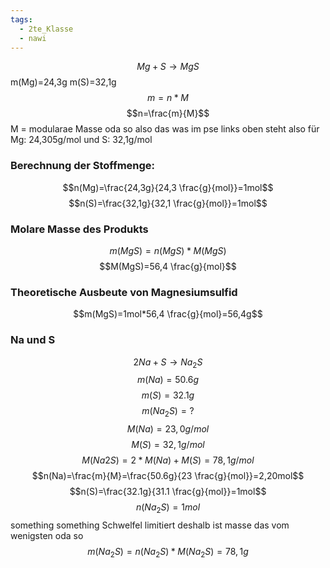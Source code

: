 ```yaml
---
tags:
  - 2te_Klasse
  - nawi
---
```

$$Mg+S→MgS$$
m(Mg)=24,3g
m(S)=32,1g
$$m=n*M$$
$$n=\frac{m}{M}$$
M = modularae Masse oda so also das was im pse links oben steht also für Mg: 24,305g/mol und S: 32,1g/mol
### Berechnung der Stoffmenge:
$$n(Mg)=\frac{24,3g}{24,3 \frac{g}{mol}}=1mol$$
$$n(S)=\frac{32,1g}{32,1 \frac{g}{mol}}=1mol$$
### Molare Masse des Produkts
$$m(MgS)=n(MgS)*M(MgS)$$
$$M(MgS)=56,4 \frac{g}{mol}$$
### Theoretische Ausbeute von Magnesiumsulfid
$$m(MgS)=1mol*56,4 \frac{g}{mol}=56,4g$$
### Na und S
$$2Na+S→Na_{2}S$$
$$m(Na)=50.6g$$
$$m(S)=32.1g$$
$$m(Na_{2}S)=?$$
$$M(Na)=23,0 g/mol$$
$$M(S)=32,1 g/mol$$
$$M(Na2S)=2*M(Na)+M(S)=78,1 g/mol$$
$$n(Na)=\frac{m}{M}=\frac{50.6g}{23 \frac{g}{mol}}=2,20mol$$
$$n(S)=\frac{32.1g}{31.1 \frac{g}{mol}}=1mol$$
$$n(Na_{2}S)=1mol$$something something Schwelfel limitiert deshalb ist masse das vom wenigsten oda so
$$m(Na_{2}S)=n(Na_{2}S)*M(Na_{2}S)=78,1g$$
